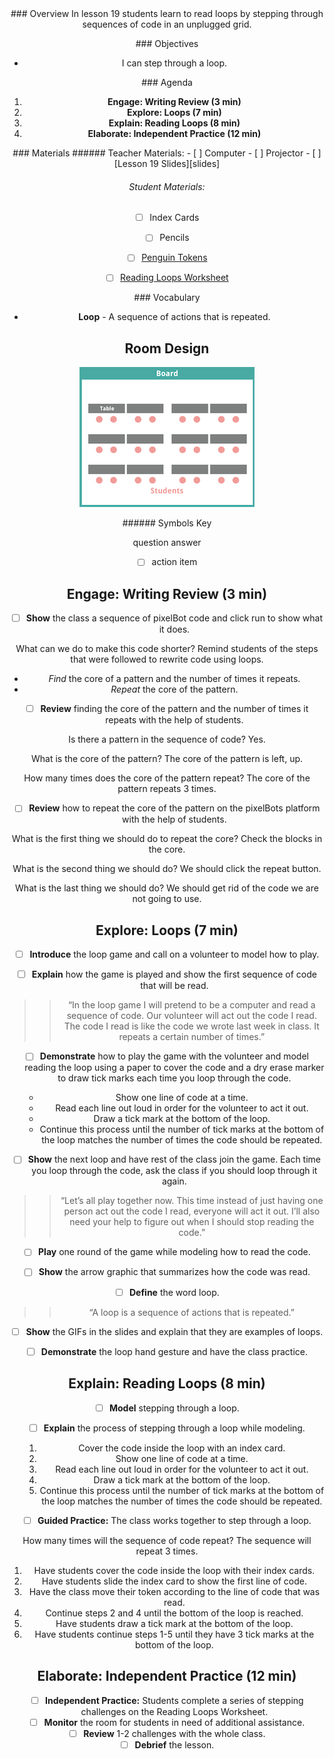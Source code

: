<header class='header' title='Reading Loops' subtitle='Lesson 19'/>

<notable>
<iconp src='/icons/activity.png'>### Overview</iconp>
In lesson 19 students learn to read loops by stepping through sequences of code in an unplugged grid.

<iconp src='/icons/objectives.png'>### Objectives</iconp>
- I can step through a loop.

<iconp src='/icons/agenda.png'>### Agenda</iconp>

1. **Engage: Writing Review (3 min)**
1. **Explore: Loops (7 min)**
1. **Explain: Reading Loops (8 min)**
1. **Elaborate: Independent Practice (12 min)**

<note>
<iconp src='/icons/materials.png'>### Materials</iconp>
###### Teacher Materials:
- [ ] Computer
- [ ] Projector
- [ ] [Lesson 19 Slides][slides]

###### Student Materials:
- [ ] Index Cards
- [ ] Pencils
- [ ] [Penguin Tokens][penguin]
- [ ] [Reading Loops Worksheet][reading]


<iconp src='/icons/vocab.png'>### Vocabulary</iconp>
- **Loop** - A sequence of actions that is repeated.

</note>

<pagebreak/>

## Room Design

![room](./images/layout-tables.png)

<note borderLeft='2px solid green' mt='2em'>
###### Symbols Key

<iconp ml='1.65em' type='question'>question</iconp>
<iconp ml='1.65em' type='answer'>answer</iconp>
- [ ] action item
</note>

<pagebreak/>

## Engage: Writing Review (3 min)
- [ ] **Show** the class a sequence of pixelBot code and click run to show what it does.

<iconp type='question'>What can we do to make this code shorter?</iconp>
<iconp type='answer'>Remind students of the steps that were followed to rewrite code using loops.</iconp>

- _*Find*_ the core of a pattern and the number of times it repeats.
- _*Repeat*_ the core of the pattern.

- [ ] **Review** finding the core of the pattern and the number of times it repeats with the help of students.

<iconp type='question'>Is there a pattern in the sequence of code?</iconp>
<iconp type='answer'>Yes.</iconp>


<iconp type='question'>What is the core of the pattern?</iconp>
<iconp type='answer'>The core of the pattern is left, up.</iconp>

<iconp type='question'>How many times does the core of the pattern repeat?</iconp>
<iconp type='answer'>The core of the pattern repeats 3 times.</iconp>


- [ ] **Review** how to repeat the core of the pattern on the pixelBots platform with the help of students.

<iconp type='question'>What is the first thing we should do to repeat the core?</iconp>
<iconp type='answer'>Check the blocks in the core.</iconp>


<iconp type='question'>What is the second thing we should do?</iconp>
<iconp type='answer'>We should click the repeat button.</iconp>


<iconp type='question'>What is the last thing we should do?</iconp>
<iconp type='answer'>We should get rid of the code we are not going to use.</iconp>


## Explore: Loops (7 min)
- [ ] **Introduce** the loop game and call on a volunteer to model how to play.

- [ ] **Explain** how the game is played and show the first sequence of code that will be read.
>> “In the loop game I will pretend to be a computer and read a sequence of code. Our volunteer will act out the code I read. The code I read is like the code we wrote last week in class. It repeats a certain number of times.”

- [ ] **Demonstrate** how to play the game with the volunteer and model reading the loop using a paper to cover the code and a dry erase marker to draw tick marks each time you loop through the code.
  - Show one line of code at a time.
  - Read each line out loud in order for the volunteer to act it out.
  - Draw a tick mark at the bottom of the loop.
  - Continue this process until the number of tick marks at the bottom of the loop matches the number of times the code should be repeated.

- [ ] **Show** the next loop and have rest of the class join the game. Each time you loop through the code, ask the class if you should loop through it again.
>> “Let’s all play together now. This time instead of just having one person act out the code I read, everyone will act it out. I’ll also need your help to figure out when I should stop reading the code.”

- [ ] **Play** one round of the game while modeling how to read the code.

- [ ] **Show** the arrow graphic that summarizes how the code was read.

- [ ] **Define** the word loop.
>> “A loop is a sequence of actions that is repeated.”

- [ ] **Show** the GIFs in the slides and explain that they are examples of loops.

- [ ] **Demonstrate** the loop hand gesture and have the class practice.

## Explain: Reading Loops (8 min)
- [ ] **Model** stepping through a loop.
- [ ] **Explain** the process of stepping through a loop while modeling.
  1. Cover the code inside the loop with an index card.
  2. Show one line of code at a time.
  3. Read each line out loud in order for the volunteer to act it out.
  4. Draw a tick mark at the bottom of the loop.
  5. Continue this process until the number of tick marks at the bottom of the loop matches the number of times the code should be repeated.

- [ ] **Guided Practice:** The class works together to step through a loop.

<iconp type='question'>How many times will the sequence of code repeat?</iconp>
<iconp type='answer'>The sequence will repeat 3 times.</iconp>
  1. Have students cover the code inside the loop with their index cards.
  1. Have students slide the index card to show the first line of code.
  1. Have the class move their token according to the line of code that was read.
  1. Continue steps 2 and 4 until the bottom of the loop is reached.
  1. Have students draw a tick mark at the bottom of the loop.
  1. Have students continue steps 1-5 until they have 3 tick marks at the bottom of the loop.

## Elaborate: Independent Practice (12 min)
- [ ] **Independent Practice:** Students complete a series of stepping challenges on the Reading Loops Worksheet.
- [ ] **Monitor** the room for students in need of additional assistance.
- [ ] **Review** 1-2 challenges with the whole class.
- [ ] **Debrief** the lesson.  

</notable>

[slides]: https://docs.google.com/presentation/d/1fyhNJyW7KJsMDRCxObDNIAMg-v4OquUcaIyGvq0Gluw/edit#slide=id.p
[penguin]: https://drive.google.com/file/d/0B48_2vIyABiocFdQY0xaaGVTaVU/view
[reading]: https://drive.google.com/open?id=0B48_2vIyABioRkVuZl9mS3IxY2M

